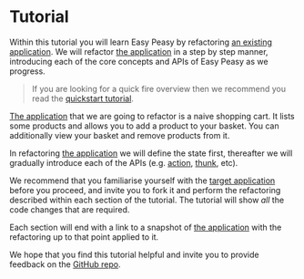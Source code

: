 # Tutorial

Within this tutorial you will learn Easy Peasy by refactoring [an existing application](https://codesandbox.io/s/easy-peasy-tutorial-start-8qz5k). We will refactor [the application](https://codesandbox.io/s/easy-peasy-tutorial-start-8qz5k) in a step by step manner, introducing each of the core concepts and APIs of Easy Peasy as we progress.

> If you are looking for a quick fire overview then we recommend you read the [quickstart tutorial](/docs/introduction/quickstart.html).

[The application](https://codesandbox.io/s/easy-peasy-tutorial-start-8qz5k) that we are going to refactor is a naive shopping cart. It lists some products and allows you to add a product to your basket. You can additionally view your basket and remove products from it.

In refactoring [the application](https://codesandbox.io/s/easy-peasy-tutorial-start-8qz5k) we will define the state first, thereafter we will gradually introduce each of the APIs (e.g. [action](/docs/api/action.html), [thunk](/docs/api/thunk.html), etc). 

We recommend that you familiarise yourself with the [target application](https://codesandbox.io/s/easy-peasy-tutorial-start-8qz5k) before you proceed, and invite you to fork it and perform the refactoring described within each section of the tutorial. The tutorial will show _all_ the code changes that are required.

Each section will end with a link to a snapshot of [the application](https://codesandbox.io/s/easy-peasy-tutorial-start-8qz5k) with the refactoring up to that point applied to it.

We hope that you find this tutorial helpful and invite you to provide feedback on the [GitHub repo](https://github.com/ctrlplusb/easy-peasy).

